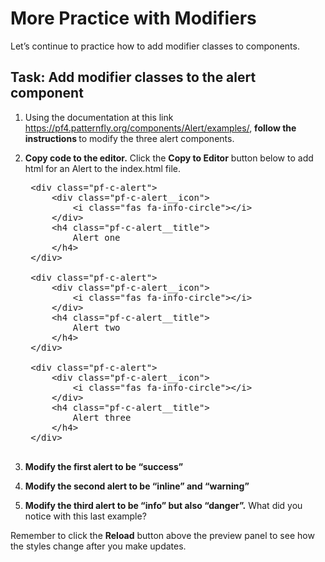 # More Practice with Modifiers 

Let’s continue to practice how to add modifier classes to components.

## Task: Add modifier classes to the alert component
1) Using the documentation at this link https://pf4.patternfly.org/components/Alert/examples/, <strong> follow the instructions </strong> to modify the three alert components.

2) <strong> Copy code to the editor.</strong> Click the <strong>Copy to Editor</strong> button below to add html for an Alert to the index.html file.

    <pre class="file" data-filename="index.html" data-target="replace">
    &lt;div class=&quot;pf-c-alert&quot;&gt;
        &lt;div class=&quot;pf-c-alert__icon&quot;&gt;
            &lt;i class=&quot;fas fa-info-circle&quot;&gt;&lt;/i&gt;
        &lt;/div&gt;
        &lt;h4 class=&quot;pf-c-alert__title&quot;&gt;
            Alert one
        &lt;/h4>
    &lt;/div>
    
    &lt;div class=&quot;pf-c-alert&quot;>
        &lt;div class=&quot;pf-c-alert__icon&quot;&gt;
            &lt;i class=&quot;fas fa-info-circle&quot;>&lt;/i&gt;
        &lt;/div&gt;
        &lt;h4 class=&quot;pf-c-alert__title&quot;&gt;
            Alert two
        &lt;/h4&gt;
    &lt;/div&gt;
    
    &lt;div class=&quot;pf-c-alert&quot;&gt;
        &lt;div class=&quot;pf-c-alert__icon&quot;&gt;
            &lt;i class=&quot;fas fa-info-circle&quot;>&lt;/i&gt;
        &lt;/div>
        &lt;h4 class=&quot;pf-c-alert__title&quot;&gt;
            Alert three
        &lt;/h4>
    &lt;/div&gt;
    </pre>

3) <strong>Modify the first alert to be “success”</strong> 

4) <strong>Modify the second alert to be “inline” and “warning”</strong> 

5) <strong>Modify the third alert to be “info” but also “danger”.</strong>  What did you notice with this last example?

Remember to click the <strong>Reload</strong> button above the preview panel to see how the styles change after you make updates.